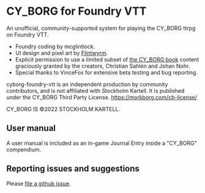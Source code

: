 # CY_BORG for Foundry VTT

An unofficial, community-supported system for playing the CY_BORG ttrpg on Foundry VTT.

  * Foundry coding by mcglintlock.
  * UI design and pixel art by [Flintwyrm](https://flintwyrm.itch.io/).
  * Explicit permission to use a limited subset of [the CY_BORG book](https://freeleaguepublishing.com/en/store/?product_id=7856009150722) content graciously granted by the creators, Christian Sahlén and Johan Nohr.
  * Special thanks to VinceFox for extensive beta testing and bug reporting.

cyborg-foundry-vtt is an independent production by community contributors,
and is not affiliated with Stockholm Kartell. It is published under the CY_BORG Third Party License. 
https://morkborg.com/cb-license/

CY_BORG IS ©2022 STOCKHOLM KARTELL.

## User manual

A user manual is included as an in-game Journal Entry inside a "CY_BORG" compendium.

## Reporting issues and suggestions

Please [file a github issue](https://github.com/fvtt-fria-ligan/cyborg-foundry-vtt/issues/new).

